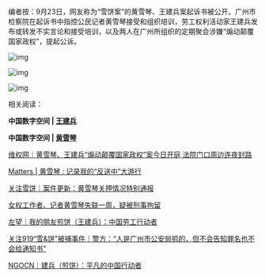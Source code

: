 编者按：9月23日，网友称为“雪饼案”的黄雪琴、王建兵案起诉书被公开。广州市检察院在起诉书中指控公民记者黄雪琴接受和组织培训，劳工权利活动家王建兵发布或转发不实言论和接受培训，以及两人在广州所组织的定期聚会涉嫌“煽动颠覆国家政权”，提起公诉。


![img](https://chinadigitaltimes.net/chinese/files/2023/09/qss1.jpg)  

![img](https://chinadigitaltimes.net/chinese/files/2023/09/qss2.jpg)  

![img](https://chinadigitaltimes.net/chinese/files/2023/09/qss3.jpg)


相关阅读：  

**中国数字空间 | [王建兵](https://chinadigitaltimes.net/space/王建兵)**   

**中国数字空间 | [黄雪琴](https://chinadigitaltimes.net/space/黄雪琴)**   

[维权网｜黄雪琴、王建兵“煽动颠覆国家政权”案今日开庭 法院门口周边连夜封路](https://chinadigitaltimes.net/chinese/700514.html)  

[Matters | 黄雪琴 : 记录我的“反送中”大游行](https://chinadigitaltimes.net/chinese/612008.html)  

[关注雪饼｜案件更新：黄雪琴关押情况特别通报](https://chinadigitaltimes.net/chinese/693002.html)  

[女权工作者、记者黄雪琴失联一周，疑被刑事拘留](https://chinadigitaltimes.net/chinese/620760.html)  

[左望｜我的朋友煎饼（王建兵）：中国劳工行动者](https://chinadigitaltimes.net/chinese/692553.html)  

[关注919“雪&饼”被捕事件｜警方：“人是广州市公安局抓的，但不会告知罪名也不会给通知书”](https://chinadigitaltimes.net/chinese/671685.html)  

[NGOCN｜建兵（煎饼）：平凡的中国行动者](https://chinadigitaltimes.net/chinese/676415.html)


